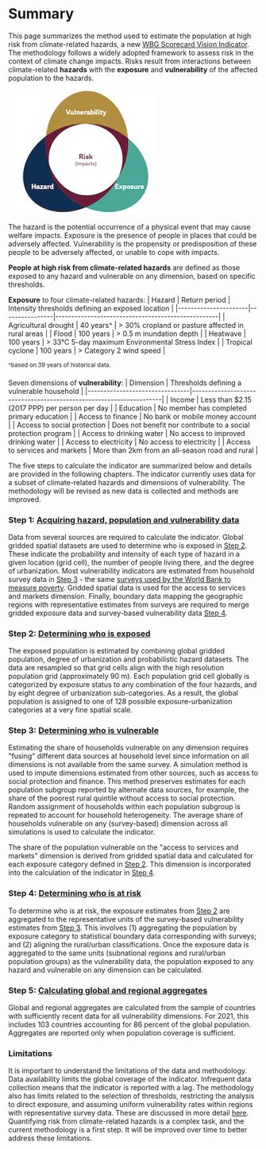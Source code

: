# Summary

This page summarizes the method used to estimate the population at high risk from climate-related hazards, a new [WBG Scorecard Vision Indicator](https://scorecard.worldbank.org/en/scorecard/our-vision#planet). The methodology follows a widely adopted framework to assess risk in the context of climate change impacts. Risks result from interactions between climate-related **hazards** with the **exposure** and **vulnerability** of the affected population to the hazards. 

![Framework](images/framework.png)

The hazard is the potential occurrence of a physical event that may cause welfare impacts. Exposure is the presence of people in places that could be adversely affected. Vulnerability is the propensity or predisposition of these people to be adversely affected, or unable to cope with impacts. 

**People at high risk from climate-related hazards** are defined as those exposed to any hazard and vulnerable on any dimension, based on specific thresholds. 

**Exposure** to four climate-related hazards: 
| Hazard               | Return period  | Intensity thresholds defining an exposed location |
|----------------------|----------------|---------------------------------------------------|
| Agricultural drought | 40 years^      | > 30% cropland or pasture affected in rural areas |
| Flood                | 100 years      | > 0.5 m inundation depth                          |
| Heatwave             | 100 years      | > 33°C 5-day maximum Environmental Stress Index   |
| Tropical cyclone     | 100 years      | > Category 2 wind speed                           |

<sup>^based on 39 years of historical data.</sup>

Seven dimensions of **vulnerability**:
| Dimension                      | Thresholds defining a vulnerable household                         |
|--------------------------------|--------------------------------------------------------------------|
| Income                         | Less than $2.15 (2017 PPP) per person per day                      |
| Education                      | No member has completed primary education                          |
| Access to finance              | No bank or mobile money account                                    |
| Access to social protection    | Does not benefit nor contribute to a social protection program     |
| Access to drinking water       | No access to improved drinking water                               |
| Access to electricity          | No access to electricity                                           |
| Access to services and markets | More than 2km from an all-season road and rural                    |

The five steps to calculate the indicator are summarized below and details are provided in the following chapters. The indicator currently uses data for a subset of climate-related hazards and dimensions of vulnerability. The methodology will be revised as new data is collected and methods are improved.

### Step 1: [Acquiring hazard, population and vulnerability data](1_data)

Data from several sources are required to calculate the indicator. Global gridded spatial datasets are used to determine who is exposed in [Step 2](2_exposure). These indicate the probability and intensity of each type of hazard in a given location (grid cell), the number of people living there, and the degree of urbanization. Most vulnerability indicators are estimated from household survey data in [Step 3](3_vulnerability) - the same [surveys used by the World Bank to measure poverty](https://datanalytics.worldbank.org/PIP-Methodology/acquiring.html#selection). Gridded spatial data is used for the access to services and markets dimension. Finally, boundary data mapping the geographic regions with representative estimates from surveys are required to merge gridded exposure data and survey-based vulnerability data [Step 4](4_risk).

### Step 2: [Determining who is exposed](2_exposure)

The exposed population is estimated by combining global gridded population, degree of urbanization and probabilistic hazard datasets. The data are resampled so that grid cells align with the high resolution population grid (approximately 90 m). Each population grid cell globally is categorized by exposure status to any combination of the four hazards, and by eight degree of urbanization sub-categories. As a result, the global population is assigned to one of 128 possible exposure-urbanization categories at a very fine spatial scale.

### Step 3: [Determining who is vulnerable](3_vulnerability)

Estimating the share of households vulnerable on any dimension requires "fusing" different data sources at household level since information on all dimensions is not available from the same survey. A simulation method is used to impute dimensions estimated from other sources, such as access to social protection and finance. This method preserves estimates for each population subgroup reported by alternate data sources, for example, the share of the poorest rural quintile without access to social protection. Random assignment of households within each population subgroup is repeated to account for household heterogeneity. The average share of households vulnerable on any (survey-based) dimension across all simulations is used to calculate the indicator. 

The share of the population vulnerable on the "access to services and markets" dimension is derived from gridded spatial data and calculated for each exposure category defined in [Step 2](2_exposure). This dimension is incorporated into the calculation of the indicator in [Step 4](4_risk).

### Step 4: [Determining who is at risk](4_risk)
To determine who is at risk, the exposure estimates from [Step 2](2_exposure) are aggregated to the representative units of the survey-based vulnerability estimates from [Step 3](3_vulnerability). This involves (1) aggregating the population by exposure category to statistical boundary data corresponding with surveys; and (2) aligning the rural/urban classifications. Once the exposure data is aggregated to the same units (subnational regions and rural/urban population groups) as the vulnerability data, the population exposed to any hazard and vulnerable on any dimension can be calculated.

### Step 5: [Calculating global and regional aggregates](5_aggregates)
Global and regional aggregates are calculated from the sample of countries with sufficiently recent data for all vulnerability dimensions. For 2021, this includes 103 countries accounting for 86 percent of the global population. Aggregates are reported only when population coverage is sufficient.


### Limitations
It is important to understand the limitations of the data and methodology. Data availability limits the global coverage of the indicator. Infrequent data collection means that the indicator is reported with a lag. The methodology also has limits related to the selection of thresholds, restricting the analysis to direct exposure, and assuming uniform vulnerability rates within regions with representative survey data. These are discussed in more detail [here](limitations). Quantifying risk from climate-related hazards is a complex task, and the current methodology is a first step. It will be improved over time to better address these limitations.
